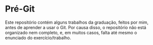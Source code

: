 Pré-Git
=======

Este repositório contém alguns trabalhos da graduação,
feitos por mim, antes de aprender a usar o Git.
Por causa disso, o repositório não está organizado nem completo,
e, em muitos casos,
falta até mesmo o enunciado do exercício/trabalho.
